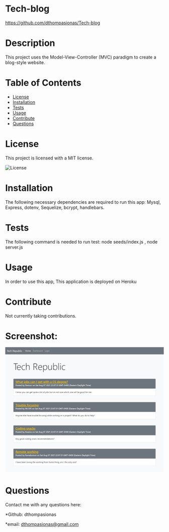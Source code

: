 # Tech-blog 

https://github.com/dthompasionas/Tech-blog

# Description
This project uses the Model-View-Controller (MVC) paradigm to create a blog-style website.

# Table of Contents
* [License](#license) 
* [Installation](#installation)
* [Tests](#tests)
* [Usage](#usage)
* [Contribute](#contribute)
* [Questions](#questions)

# License 
This project is licensed with a MIT license.

![License](https://img.shields.io/badge/License-MIT-blue.svg)

# Installation
The following necessary dependencies are required to run this app: Mysql, Express, dotenv, Sequelize, bcrypt, handlebars. 

# Tests
The following command is needed to run test: node seeds/index.js , node server.js

# Usage
In order to use this app, This application is deployed on Heroku

# Contribute
Not currently taking contributions.

# Screenshot:
![](/images/tech-blog-screenshot.png)

# Questions
Contact me with any questions here:

*Github: dthompasionas

*email: dthompasionas@gmail.com 
